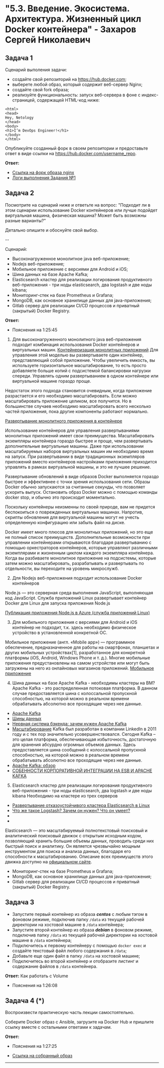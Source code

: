 
# "5.3. Введение. Экосистема. Архитектура. Жизненный цикл Docker контейнера" - Захаров Сергей Николаевич


## Задача 1

Сценарий выполения задачи:

- создайте свой репозиторий на https://hub.docker.com;
- выберете любой образ, который содержит веб-сервер Nginx;
- создайте свой fork образа;
- реализуйте функциональность:
запуск веб-сервера в фоне с индекс-страницей, содержащей HTML-код ниже:
```
<html>
<head>
Hey, Netology
</head>
<body>
<h1>I’m DevOps Engineer!</h1>
</body>
</html>
```
Опубликуйте созданный форк в своем репозитории и предоставьте ответ в виде ссылки на https://hub.docker.com/username_repo.

**Ответ:**
- [Ссылка на форк образа nginx ](https://hub.docker.com/layers/182189120/zakharovnpa/nginx/13.12.21/images/sha256-f79caf2a37ea9ab9886f24a855a050c4bc7c8e63ee8adce5ca8b57e5ce741d9e?context=repo)
- [Логи выполнения Задания №1](/05-virt-03-docker/docker-testing/exercise-1.md)


## Задача 2

Посмотрите на сценарий ниже и ответьте на вопрос:
"Подходит ли в этом сценарии использование Docker контейнеров или лучше подойдет виртуальная машина, физическая машина? Может быть возможны разные варианты?"

Детально опишите и обоснуйте свой выбор.

--

Сценарий:

- Высоконагруженное монолитное java веб-приложение;
- Nodejs веб-приложение;
- Мобильное приложение c версиями для Android и iOS;
- Шина данных на базе Apache Kafka;
- Elasticsearch кластер для реализации логирования продуктивного веб-приложения - три ноды elasticsearch, два logstash и две ноды kibana;
- Мониторинг-стек на базе Prometheus и Grafana;
- MongoDB, как основное хранилище данных для java-приложения;
- Gitlab сервер для реализации CI/CD процессов и приватный (закрытый) Docker Registry.

**Ответ:**
- Пояснения на 1:25:45
1. Для высоконагруженного монолитного java веб-приложения подходит комбинация использования Docker контейнеров и виртуальных машин. [Контейнеризация монолитных приложений](https://docs.microsoft.com/ru-ru/dotnet/architecture/microservices/architect-microservice-container-applications/containerize-monolithic-applications)
Для управления этой моделью вы развертываете один контейнер, представляющий собой приложение. Чтобы увеличить емкость, вы используете горизонтальное масштабирование, то есть просто добавляете больше копий с подсистемой балансировки нагрузки спереди. Управлять одним развертыванием в одном контейнере или виртуальной машине гораздо проще.

Недостаток этого подхода становится очевидным, когда приложение разрастается и его необходимо масштабировать. Если можно масштабировать приложение целиком, все получится. Но в большинстве случаев необходимо масштабировать всего несколько частей приложения, пока другие компоненты работают нормально.

[Развертывание монолитного приложения в контейнере](https://docs.microsoft.com/ru-ru/dotnet/architecture/microservices/architect-microservice-container-applications/containerize-monolithic-applications#deploying-a-monolithic-application-as-a-container)

Использование контейнеров для управления развертываниями монолитных приложений имеет свои преимущества. Масштабировать экземпляры контейнера гораздо быстрее и проще, чем развертывать дополнительные виртуальные машины. Даже при использовании масштабируемых наборов виртуальных машин им необходимо время на запуск. При развертывании в виде традиционных экземпляров приложений вместо контейнеров настройками приложения приходится управлять в рамках виртуальной машины, и это не лучшее решение.

Развертывание обновлений в виде образов Docker выполняется гораздо быстрее и эффективнее с точки зрения использования сети. Образы Docker обычно запускаются за считанные секунды, что позволяет ускорить выпуск. Остановить образ Docker можно с помощью команды docker stop, и обычно это происходит моментально.

Поскольку контейнеры неизменны по своей природе, вам не придется беспокоиться о поврежденных виртуальных машинах. Напротив, скрипты обновления для виртуальной машины могут не учесть определенную конфигурацию или забыть файл на диске.

Docker имеет много плюсов для монолитных приложений, но это еще не полный список преимуществ. Дополнительные возможности при управлении контейнерами открываются благодаря развертыванию с помощью оркестраторов контейнеров, которые управляют различными экземплярами и жизненным циклом каждого экземпляра контейнера. Когда вы разбиваете монолитное приложение на подсистемы, которые затем можно масштабировать, разрабатывать и развертывать по отдельности, вы переходите на уровень микрослужб.

2. Для Nodejs веб-приложения подходит использование Docker контейнеров

Node.js — это серверная среда выполнения JavaScript, выполняющая код JavaScript.
Служба приложений Linux развертывает контейнер Docker для Linux для запуска приложения Node.js

[Публикация приложения Node.js в Azure (служба приложений Linux)](https://docs.microsoft.com/ru-ru/visualstudio/javascript/publish-nodejs-app-azure?view=vs-2022#create-a-linux-app-service-in-azure)

3. Для мобильного приложения c версиями для Android и iOS контейнер не подходит, т.к. здесь необходимо физическое устройство в установленной конкретной ОС.

Мобильное приложение (англ. «Mobile app») — программное обеспечение, предназначенное для работы на смартфонах, планшетах и других мобильных устройствах[1], разработанное для конкретной платформы (iOS, Android, Windows Phone и т. д.). Многие мобильные приложения предустановлены на самом устройстве или могут быть загружены на него из онлайновых магазинов приложений. [Мобильное приложение](https://ru.wikipedia.org/wiki/%D0%9C%D0%BE%D0%B1%D0%B8%D0%BB%D1%8C%D0%BD%D0%BE%D0%B5_%D0%BF%D1%80%D0%B8%D0%BB%D0%BE%D0%B6%D0%B5%D0%BD%D0%B8%D0%B5)


4. Шина данных на базе Apache Kafka - необходимы кластеры на ВМ?
Apache Kafka - это распределенная потоковая платформа. В данном случае предоставляется шина с колоссальной пропускной способностью, на которой можно в реальном времени обрабатывать абсолютно все проходящие через нее данные.
- [Apache Kafka](https://ru.wikipedia.org/wiki/Apache_Kafka)
- [Шины данных](https://mcs.mail.ru/docs/ru/base/bigdata/bigdata-integrate/esb)
- [Нервная система бэкенда: зачем нужен Apache Kafka](https://mcs.mail.ru/blog/apache-kafka-chto-eto-i-kak-rabotaet)
- [Масштабирование](https://mcs.mail.ru/docs/ru/base/bigdata/bigdata-integrate/esb#:~:text=%D0%9A%D0%B0%D0%BA%20%D0%B8%20%D0%B1%D0%BE%D0%BB%D1%8C%D1%88%D0%B8%D0%BD%D1%81%D1%82%D0%B2%D0%BE%20%D1%81%D0%BE%D1%81%D1%82%D0%B0%D0%B2%D0%BB%D1%8F%D1%8E%D1%89%D0%B8%D1%85%20%D0%B2%20%D1%8D%D0%BA%D0%BE%D1%81%D0%B8%D1%81%D1%82%D0%B5%D0%BC%D0%B5%20Hadoop%2C%20%D0%BA%D0%BB%D0%B0%D1%81%D1%82%D0%B5%D1%80%20Kafka%20%D1%81%D0%BF%D0%BE%D1%81%D0%BE%D0%B1%D0%B5%D0%BD%20%D0%BC%D0%B0%D1%81%D1%88%D1%82%D0%B0%D0%B1%D0%B8%D1%80%D0%BE%D0%B2%D0%B0%D1%82%D1%8C%D1%81%D1%8F%20%D0%BD%D0%B0%20%D0%B1%D0%B5%D1%81%D0%BA%D0%BE%D0%BD%D0%B5%D1%87%D0%BD%D0%BE%D0%B5%20%D1%87%D0%B8%D1%81%D0%BB%D0%BE%20%D1%83%D0%B7%D0%BB%D0%BE%D0%B2.)
Kafka был разработан в компании LinkedIn в 2011 году и с тех пор значительно усовершенствовался. Сегодня Kafka – это целая платформа, обеспечивающая избыточность, достаточную для хранения абсурдно огромных объемов данных. Здесь предоставляется шина сообщений с колоссальной пропускной способностью, на которой можно в реальном времени обрабатывать абсолютно все проходящие через нее данные.
- [Apache Kafka: обзор](https://habr.com/ru/company/piter/blog/352978/)
- [СОБЕННОСТИ КОРПОРАТИВНОЙ ИНТЕГРАЦИИ НА ESB И APACHE KAFKA](https://www.bigdataschool.ru/blog/kafka-esb-avito-case.html)

5. Elasticsearch кластер для реализации логирования продуктивного веб-приложения - три ноды elasticsearch, два logstash и две ноды kibana
Необходимо на кластере из трех серверов

- [Развертывание отказоустойчивого кластера Elasticsearch в Linux](https://netpoint-dc.com/blog/elasticsearch-cluster-linux/)
- [Что же такое Logstash? Зачем он нужен? Что он умеет?](https://habr.com/ru/post/165059/#:~:text=%D0%A7%D1%82%D0%BE%20%D0%B6%D0%B5%20%D1%82%D0%B0%D0%BA%D0%BE%D0%B5%20Logstash%3F%20%D0%97%D0%B0%D1%87%D0%B5%D0%BC%20%D0%BE%D0%BD%20%D0%BD%D1%83%D0%B6%D0%B5%D0%BD%3F%20%D0%A7%D1%82%D0%BE%20%D0%BE%D0%BD%20%D1%83%D0%BC%D0%B5%D0%B5%D1%82%3F)
- []()
- []()

Elasticsearch — это масштабируемый полнотекстовый поисковый и аналитический поисковый движок с открытым исходным кодом, позволяющий хранить большие объемы данных, проводить среди них быстрый поиск и аналитику. Он является чрезвычайно мощным инструментом для поиска и анализа данных, благодаря его способности к масштабированию. Описание всех преимуществ этого движка доступно на [официальном сайте](https://www.elastic.co/products/elasticsearch).



- Мониторинг-стек на базе Prometheus и Grafana;
- MongoDB, как основное хранилище данных для java-приложения;
- Gitlab сервер для реализации CI/CD процессов и приватный (закрытый) Docker Registry.

## Задача 3

- Запустите первый контейнер из образа ***centos*** c любым тэгом в фоновом режиме, подключив папку ```/data``` из текущей рабочей директории на хостовой машине в ```/data``` контейнера;
- Запустите второй контейнер из образа ***debian*** в фоновом режиме, подключив папку ```/data``` из текущей рабочей директории на хостовой машине в ```/data``` контейнера;
- Подключитесь к первому контейнеру с помощью ```docker exec``` и создайте текстовый файл любого содержания в ```/data```;
- Добавьте еще один файл в папку ```/data``` на хостовой машине;
- Подключитесь во второй контейнер и отобразите листинг и содержание файлов в ```/data``` контейнера.

**Ответ:**
Как работать с Volume
- Пояснения на 1:26:08

## Задача 4 (*)

Воспроизвести практическую часть лекции самостоятельно.

Соберите Docker образ с Ansible, загрузите на Docker Hub и пришлите ссылку вместе с остальными ответами к задачам.

**Ответ:**
- Пояснения на 1:27:25

- [Ссылка на собранный образ](https://hub.docker.com/layers/181355580/zakharovnpa/ansible/8.12.21/images/sha256-f48001cc499c344a8c95119bb736c38c56adf770cdac072b6e615e12d4b674cd?context=repo)

---


